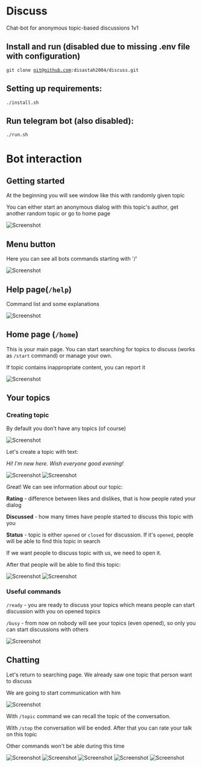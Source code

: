 # Discuss

Chat-bot for anonymous topic-based discussions 1v1

## Install and run (disabled due to missing .env file with configuration)

<code>git clone git@github.com:disastah2004/discuss.git</code>

## Setting up requirements:

<code>./install.sh</code>

## Run telegram bot (also disabled):

<code>./run.sh</code>

# Bot interaction

## Getting started

At the beginning you will see window like this with randomly 
given topic

You can either start an anonymous dialog with this topic's author, get another random topic or go to home page

![Screenshot](screenshots/getting_started.png)

## Menu button

Here you can see all bots commands starting with '/'

![Screenshot](screenshots/menu_button.png)

## Help page(`/help`)

Command list and some explanations

![Screenshot](screenshots/help_page.png)

## Home page (`/home`)

This is your main page. You can start searching for topics to discuss (works as `/start` command) or manage your own.

If topic contains inappropriate content, you can report it

![Screenshot](screenshots/home_page.png)

## Your topics

### Creating topic

By default you don't have any topics (of course)

![Screenshot](screenshots/my_topics_empty.png)

Let's create a topic with text:

<i>Hi! I'm new here. Wish everyone good evening!</i>

![Screenshot](screenshots/my_topics_creating.png)
![Screenshot](screenshots/my_topics_created.png)

Great! We can see information about our topic:

<b>Rating</b> - difference between likes and dislikes, that is how people rated your dialog 

<b>Discussed</b> - how many times have people started to discuss this topic with you

<b>Status</b> - topic is either `opened` or `closed` for discussion. 
If it's `opened`, people will be able to find this topic in search

If we want people to discuss topic with us, we need to open it. 

After that people will be able to find this topic:

![Screenshot](screenshots/my_topics_topic.png)
![Screenshot](screenshots/my_topics_opened.png)

### Useful commands

`/ready` - you are ready to discuss your topics which means people can start discussion with you on opened topics

`/busy` - from now on nobody will see your topics (even opened), so only you can start discussions with others

![Screenshot](screenshots/busy_ready.png)

## Chatting

Let's return to searching page. We already saw one topic that person want to discuss

We are going to start communication with him

![Screenshot](screenshots/discussion_started.png)

With `/topic` command we can recall the topic of the conversation.

With `/stop` the conversation will be ended. After that you can rate your talk on this topic

Other commands won't be able during this time

![Screenshot](screenshots/discussion_chatting.png)
![Screenshot](screenshots/discussion_stop.png)
![Screenshot](screenshots/discussion_rate_topic.png)
![Screenshot](screenshots/discussion_search_another.png)
![Screenshot](screenshots/discussion_report_topic.png)
